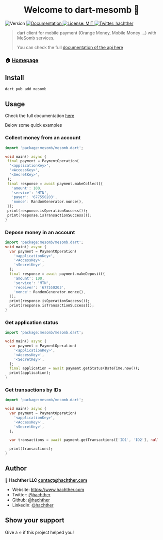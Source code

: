 <h1 style="text-align: center">Welcome to dart-mesomb 👋</h1>
<p>
  <img alt="Version" src="https://img.shields.io/badge/version-1.0-blue.svg?cacheSeconds=2592000" />
  <a href="https://mesomb.hachther.com/en/api/v1.1/schema/" target="_blank">
    <img alt="Documentation" src="https://img.shields.io/badge/documentation-yes-brightgreen.svg" />
  </a>
  <a href="#" target="_blank">
    <img alt="License: MIT" src="https://img.shields.io/badge/License-MIT-yellow.svg" />
  </a>
  <a href="https://twitter.com/hachther" target="_blank">
    <img alt="Twitter: hachther" src="https://img.shields.io/twitter/follow/hachther.svg?style=social" />
  </a>
</p>

> dart client for mobile payment (Orange Money, Mobile Money ...) with MeSomb services.
>
> You can check the full [documentation of the api here](https://mesomb.hachther.com/en/api/v1.1/schema/)

### 🏠 [Homepage](https://mesomb.com)

## Install

```sh
dart pub add mesomb

```

## Usage

Check the full documentation [here](docs.md)

Below some quick examples

### Collect money from an account

```dart
import 'package:mesomb/mesomb.dart';

void main() async {
 final payment = PaymentOperation(
  '<applicationKey>',
  '<AccessKey>',
  '<SecretKey>',
 );
 final response = await payment.makeCollect({
   'amount': 100,
   'service': 'MTN',
   'payer': '677550203',
   'nonce': RandomGenerator.nonce(),
 });
 print(response.isOperationSuccess());
 print(response.isTransactionSuccess());
}
```

### Depose money in an account

```dart
import 'package:mesomb/mesomb.dart';
void main() async {
  var payment = PaymentOperation(
    '<applicationKey>',
    '<AccessKey>',
    '<SecretKey>',
  );
  final response = await payment.makeDeposit({
    'amount': 100,
    'service': 'MTN',
    'receiver': '677550203',
    'nonce': RandomGenerator.nonce(),
  });
  print(response.isOperationSuccess());
  print(response.isTransactionSuccess());
}
```

### Get application status

```dart
import 'package:mesomb/mesomb.dart';

void main() async {
  var payment = PaymentOperation(
    '<applicationKey>',
    '<AccessKey>',
    '<SecretKey>',
  );
  final application = await payment.getStatus(DateTime.now());
  print(application);
}
```

### Get transactions by IDs

```dart
import 'package:mesomb/mesomb.dart';

void main() async {
  var payment = PaymentOperation(
    '<applicationKey>',
    '<AccessKey>',
    '<SecretKey>',
  );

  var transactions = await payment.getTransactions(['ID1', 'ID2'], null);

  print(transactions);
}

```

## Author

👤 **Hachther LLC <contact@hachther.com>**

* Website: https://www.hachther.com
* Twitter: [@hachther](https://twitter.com/hachther)
* Github: [@hachther](https://github.com/hachther)
* LinkedIn: [@hachther](https://linkedin.com/in/hachther)

## Show your support

Give a ⭐️ if this project helped you!
